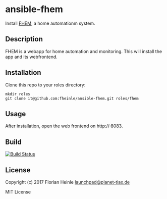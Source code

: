 # ansible-fhem

Install [FHEM](http://fhem.de/fhem.html), a home automationm system.



## Description

FHEM is a webapp for home automation and monitoring. This will install the app and its webfrontend.

## Installation

Clone this repo to your roles directory:

    mkdir roles
    git clone it@github.com:fheinle/ansible-fhem.git roles/fhem

## Usage

After installation, open the web frontend on http://<server-ip>:8083.

## Build

[![Build Status](https://travis-ci.org/fheinle/ansible-fhem?branch=master)](https://travis-ci.org/fheinle/ansible-fhem)

## License

Copyright (c) 2017 Florian Heinle <launchpad@planet-tiax.de>

MIT License
